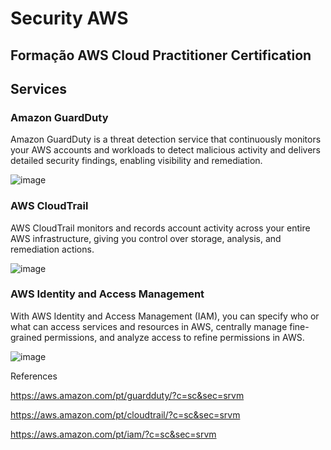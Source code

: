 # Security AWS

## Formação AWS Cloud Practitioner Certification

## Services

### Amazon GuardDuty
Amazon GuardDuty is a threat detection service that continuously monitors your AWS accounts and workloads to detect malicious activity and delivers detailed security findings, enabling visibility and remediation.

![image](https://github.com/jessicacosta07/security-aws/assets/65916297/3b5d351a-2ed7-481a-a580-e8a74c7f3daf)


### AWS CloudTrail
AWS CloudTrail monitors and records account activity across your entire AWS infrastructure, giving you control over storage, analysis, and remediation actions.

![image](https://github.com/jessicacosta07/security-aws/assets/65916297/bcd5e589-9ac9-4ce4-91e7-367b2e705da0)

### AWS Identity and Access Management
With AWS Identity and Access Management (IAM), you can specify who or what can access services and resources in AWS, centrally manage fine-grained permissions, and analyze access to refine permissions in AWS.

![image](https://github.com/jessicacosta07/security-aws/assets/65916297/f793f899-d164-4b58-8cc4-e912ccde5ce5)


References

https://aws.amazon.com/pt/guardduty/?c=sc&sec=srvm

https://aws.amazon.com/pt/cloudtrail/?c=sc&sec=srvm

https://aws.amazon.com/pt/iam/?c=sc&sec=srvm


